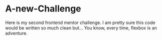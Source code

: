 # A-new-Challenge
Here is my second frontend mentor challenge.
I am pretty sure this code would be written so much clean but...
You know, every time, flexbox is an adventure. 
